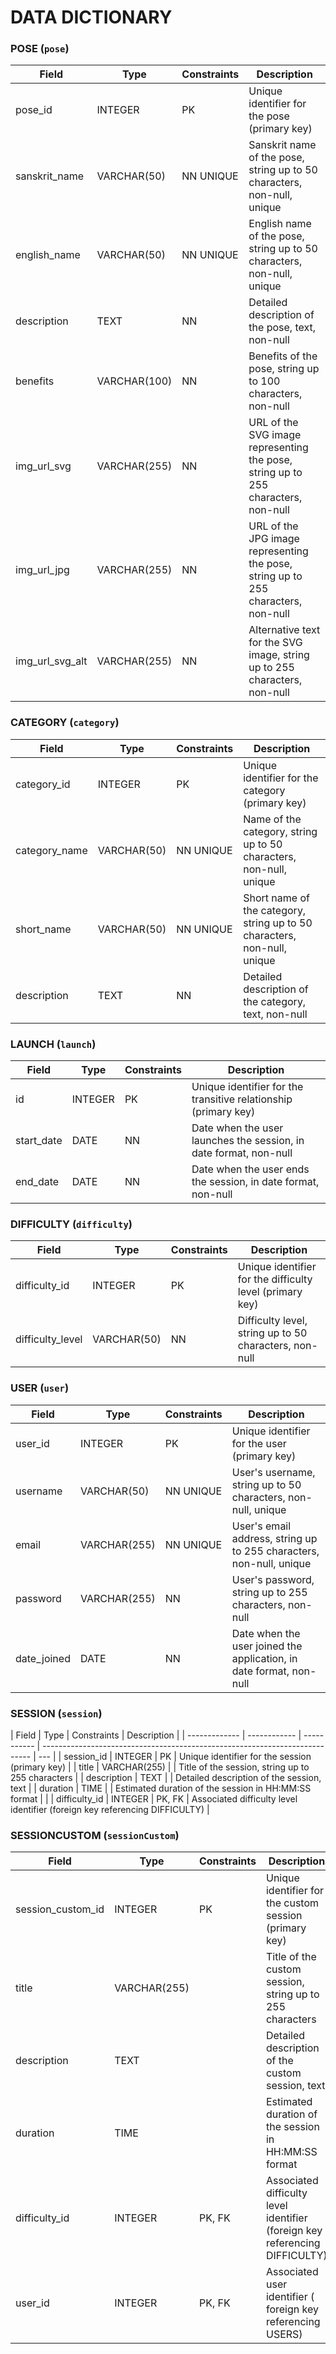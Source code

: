 # DATA DICTIONARY

### POSE (`pose`)

| Field           | Type         | Constraints | Description                                                                       |
| --------------- | ------------ | ----------- | --------------------------------------------------------------------------------- |
| pose_id         | INTEGER      | PK          | Unique identifier for the pose (primary key)                                      |
| sanskrit_name   | VARCHAR(50)  | NN UNIQUE   | Sanskrit name of the pose, string up to 50 characters, non-null, unique           |
| english_name    | VARCHAR(50)  | NN UNIQUE   | English name of the pose, string up to 50 characters, non-null, unique            |
| description     | TEXT         | NN          | Detailed description of the pose, text, non-null                                  |
| benefits        | VARCHAR(100) | NN          | Benefits of the pose, string up to 100 characters, non-null                       |
| img_url_svg     | VARCHAR(255) | NN          | URL of the SVG image representing the pose, string up to 255 characters, non-null |
| img_url_jpg     | VARCHAR(255) | NN          | URL of the JPG image representing the pose, string up to 255 characters, non-null |
| img_url_svg_alt | VARCHAR(255) | NN          | Alternative text for the SVG image, string up to 255 characters, non-null         |

### CATEGORY (`category`)

| Field         | Type        | Constraints | Description                                                              |
| ------------- | ----------- | ----------- | ------------------------------------------------------------------------ |
| category_id   | INTEGER     | PK          | Unique identifier for the category (primary key)                         |
| category_name | VARCHAR(50) | NN UNIQUE   | Name of the category, string up to 50 characters, non-null, unique       |
| short_name    | VARCHAR(50) | NN UNIQUE   | Short name of the category, string up to 50 characters, non-null, unique |
| description   | TEXT        | NN          | Detailed description of the category, text, non-null                     |

### LAUNCH (`launch`)

| Field      | Type    | Constraints | Description                                                       |
| ---------- | ------- | ----------- | ----------------------------------------------------------------- |
| id         | INTEGER | PK          | Unique identifier for the transitive relationship (primary key)   |
| start_date | DATE    | NN          | Date when the user launches the session, in date format, non-null |
| end_date   | DATE    | NN          | Date when the user ends the session, in date format, non-null     |

### DIFFICULTY (`difficulty`)

| Field            | Type        | Constraints | Description                                              |
| ---------------- | ----------- | ----------- | -------------------------------------------------------- |
| difficulty_id    | INTEGER     | PK          | Unique identifier for the difficulty level (primary key) |
| difficulty_level | VARCHAR(50) | NN          | Difficulty level, string up to 50 characters, non-null   |

### USER (`user`)

| Field       | Type         | Constraints | Description                                                         |
| ----------- | ------------ | ----------- | ------------------------------------------------------------------- |
| user_id     | INTEGER      | PK          | Unique identifier for the user (primary key)                        |
| username    | VARCHAR(50)  | NN UNIQUE   | User's username, string up to 50 characters, non-null, unique       |
| email       | VARCHAR(255) | NN UNIQUE   | User's email address, string up to 255 characters, non-null, unique |
| password    | VARCHAR(255) | NN          | User's password, string up to 255 characters, non-null              |
| date_joined | DATE         | NN          | Date when the user joined the application, in date format, non-null |

### SESSION (`session`)

| Field         | Type         | Constraints | Description                                                                 |
| ------------- | ------------ | ----------- | --------------------------------------------------------------------------- | --- |
| session_id    | INTEGER      | PK          | Unique identifier for the session (primary key)                             |
| title         | VARCHAR(255) |             | Title of the session, string up to 255 characters                           |
| description   | TEXT         |             | Detailed description of the session, text                                   |
| duration      | TIME         |             | Estimated duration of the session in HH:MM:SS format                        |     |
| difficulty_id | INTEGER      | PK, FK      | Associated difficulty level identifier (foreign key referencing DIFFICULTY) |

### SESSIONCUSTOM (`sessionCustom`)

| Field             | Type         | Constraints | Description                                                                 |
| ----------------- | ------------ | ----------- | --------------------------------------------------------------------------- |
| session_custom_id | INTEGER      | PK          | Unique identifier for the custom session (primary key)                      |
| title             | VARCHAR(255) |             | Title of the custom session, string up to 255 characters                    |
| description       | TEXT         |             | Detailed description of the custom session, text                            |
| duration          | TIME         |             | Estimated duration of the session in HH:MM:SS format                        |
| difficulty_id     | INTEGER      | PK, FK      | Associated difficulty level identifier (foreign key referencing DIFFICULTY) |
| user_id           | INTEGER      | PK, FK      | Associated user identifier ( foreign key referencing USERS)                 |
